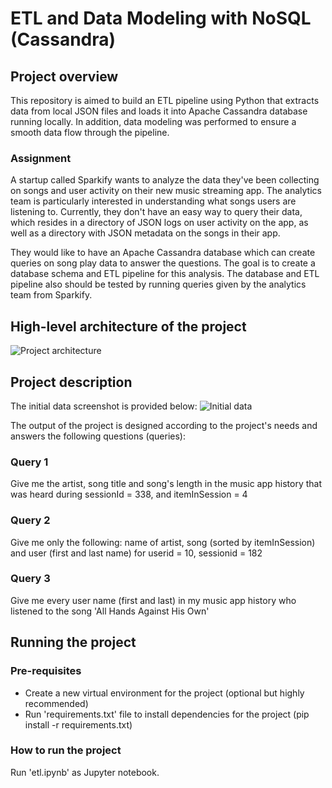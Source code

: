 # ETL and Data Modeling with NoSQL (Cassandra) 

## Project overview
This repository is aimed to build an ETL pipeline using Python that extracts data from local JSON files and loads it into Apache Cassandra database running locally. In addition, data modeling was performed to ensure a smooth data flow through the pipeline. 

### Assignment
A startup called Sparkify wants to analyze the data they've been collecting on songs and user activity on their new music streaming app. The analytics team is particularly interested in understanding what songs users are listening to. Currently, they don't have an easy way to query their data, which resides in a directory of JSON logs on user activity on the app, as well as a directory with JSON metadata on the songs in their app.

They would like to have an Apache Cassandra database which can create queries on song play data to answer the questions. The goal is to create a database schema and ETL pipeline for this analysis. The database and ETL pipeline also should be tested by running queries given by the analytics team from Sparkify.

## High-level architecture of the project
![Project architecture](images/Sparkify_architecture.jpg)

## Project description
The initial data screenshot is provided below:
![Initial data](/images/image_event_datafile.jpg)

The output of the project is designed according to the project's needs and answers the following questions (queries):
### Query 1
Give me the artist, song title and song's length in the music app history that was heard during sessionId = 338, and itemInSession = 4

### Query 2
Give me only the following: name of artist, song (sorted by itemInSession) and user (first and last name) for userid = 10, sessionid = 182

### Query 3
Give me every user name (first and last) in my music app history who listened to the song 'All Hands Against His Own'

## Running the project
### Pre-requisites
* Create a new virtual environment for the project (optional but highly recommended)
* Run 'requirements.txt' file to install dependencies for the project (pip install -r requirements.txt)

### How to run the project
Run 'etl.ipynb' as Jupyter notebook.
